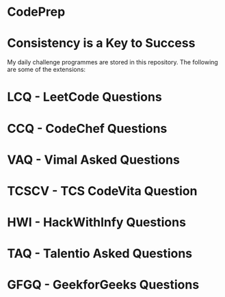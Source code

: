 # CodePrep
# Consistency is a Key to Success 

My daily challenge programmes are stored in this repository. The following are some of the extensions:

# LCQ - LeetCode Questions
# CCQ - CodeChef Questions
# VAQ - Vimal Asked Questions
# TCSCV - TCS CodeVita Question
# HWI - HackWithInfy Questions
# TAQ - Talentio Asked Questions
# GFGQ - GeekforGeeks Questions

